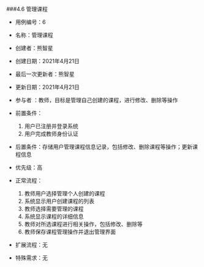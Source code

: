 ###4.6 管理课程

- 用例编号：6      
- 名称：管理课程                                      
- 创建者：熊智星
- 创建日期：2021年4月21日
- 最后一次更新者：熊智星
- 更新日期：2021年4月21日
- 参与者 ：教师，目标是管理自己创建的课程，进行修改、删除等操作
- 前置条件：

  1. 用户已注册并登录系统
  2. 用户完成教师身份认证
- 后置条件：存储用户管理课程信息记录，包括修改、删除课程等操作；更新课程信息
- 优先级：高
- 正常流程：
  1. 教师用户选择管理个人创建的课程
  2. 系统显示用户创建课程的列表
  3. 教师选择需要管理的课程
  4. 系统显示课程的详细信息
  5. 教师对所选课程进行相关操作，包括修改、删除等
  6. 教师保存课程管理操作并退出管理界面
- 扩展流程：无
- 特殊需求：无